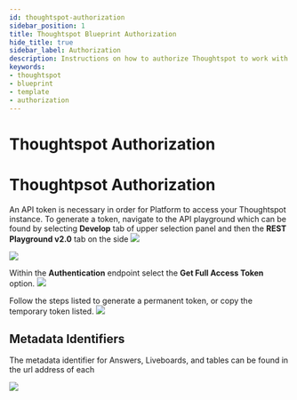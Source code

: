 ```yaml
---
id: thoughtspot-authorization
sidebar_position: 1
title: Thoughtspot Blueprint Authorization
hide_title: true
sidebar_label: Authorization
description: Instructions on how to authorize Thoughtspot to work with Platform's low-code Thoughtspot templates.
keywords:
- thoughtspot
- blueprint
- template
- authorization
---
```


# Thoughtspot Authorization
# Thoughtpsot Authorization
An API token is necessary in order for Platform to access your Thoughtspot instance. To generate a token, navigate to the API playground which can be found by selecting **Develop** tab of upper selection panel and then the **REST Playground v2.0** tab on the side
![](https://cdn.sanity.io/images/2xyydva6/production/0903b1ae3a4169b29252f2469604a36bcd194587-948x53.png?w=450)

![](https://cdn.sanity.io/images/2xyydva6/production/e366ce79519d93f5e43e3ab606def4de0ddebb27-262x758.png?w=450)

Within the **Authentication** endpoint select the **Get Full Access Token** option.
![](https://cdn.sanity.io/images/2xyydva6/production/b48409b03e10d26524d6504bc760210c9b3f172b-253x246.png?w=450)

Follow the steps listed to generate a permanent token, or copy the temporary token listed.
![](https://cdn.sanity.io/images/2xyydva6/production/e06cdb9463cc6ed34f30a197370618585a4b4879-656x726.png?w=450)


## Metadata Identifiers

The metadata identifier for Answers, Liveboards, and tables can be found in the url address of each

![](https://cdn.sanity.io/images/2xyydva6/production/e7f6a4968d9458a92885a8013f9d273b180a00f2-790x31.png?w=450)
